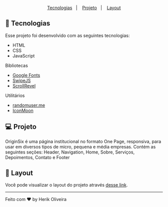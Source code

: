 <p align="center">
  <a href="#-tecnologias">Tecnologias</a>&nbsp;&nbsp;&nbsp;|&nbsp;&nbsp;&nbsp;
  <a href="#-projeto">Projeto</a>&nbsp;&nbsp;&nbsp;|&nbsp;&nbsp;&nbsp;
  <a href="#-layout">Layout</a>


<br>

<p align="center">

</p>

## 🚀 Tecnologias

Esse projeto foi desenvolvido com as seguintes tecnologias:

- HTML
- CSS
- JavaScript

Bibliotecas

- [Google Fonts](https://fonts.google.com/)
- [SwipeJS](https://github.com/nolimits4web/Swiper)
- [ScrollRevel](https://scrollrevealjs.org)

Utilitários

- [randomuser.me](https://randomuser.me/photos)
- [IconMoon](https://icomoon.io/app/#/select)

## 💻 Projeto

OriginSix é uma página institucional no formato One Page, responsiva, para usar em diversos tipos de micro, pequena e média empresas. Contém as seguintes seções: Header, Navigation, Home, Sobre, Serviços, Depoimentos, Contato e Footer

## 🔖 Layout

Você pode visualizar o layout do projeto através [desse link](https://hrkoliveira.tk).


---

Feito com ♥ by Herik Oliveira
